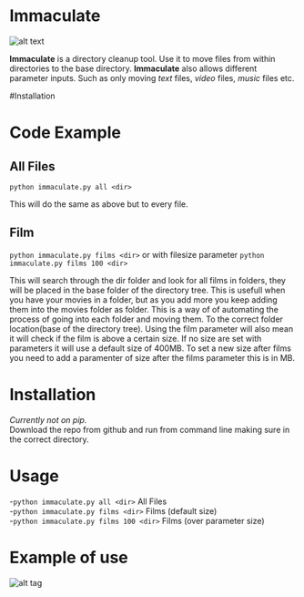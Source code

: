 # Immaculate

[logo]:https://raw.githubusercontent.com/nebbsie/immaculate/master/logo.png "Immaculate logo"
![alt text](https://raw.githubusercontent.com/nebbsie/immaculate/master/logo.png "Logo Title Text 1")

**Immaculate** is a directory cleanup tool. Use it to move files from within directories to the base directory. **Immaculate** also allows different parameter inputs. Such as only moving _text_ files, _video_ files, _music_ files etc.

#Installation

# Code Example
## All Files
`python immaculate.py all <dir>`

This will do the same as above but to every file.

## Film
`python immaculate.py films <dir>` or with filesize parameter  `python immaculate.py films 100 <dir>`

This will search through the dir folder and look for all films in folders, they will be placed in the base folder of the directory tree. This is usefull when you have your movies in a folder, but as you add more you keep adding them into the movies folder as folder. This is a way of of automating the process of going into each folder and moving them. To the correct folder location(base of the directory tree). Using the film parameter will also mean it will check if the film is above a certain size. If no size are set with parameters it will use a default size of 400MB. To set a new size after films you need to add a paramenter of size after the films parameter this is in MB.


# Installation
_Currently not on pip._  
Download the repo from github and run from command line making sure in the correct directory.

# Usage
-`python immaculate.py all <dir>` All Files    
-`python immaculate.py films <dir>` Films (default size)  
-`python immaculate.py films 100 <dir>` Films (over parameter size)  

# Example of use
![alt tag](https://github.com/nebbsie/immaculate/blob/master/usage.PNG)
